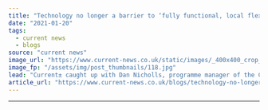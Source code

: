 ```yaml
---
title: "Technology no longer a barrier to ‘fully functional, local flexibility markets’ -  A look at the Cornwall LEM"
date: "2021-01-20"
tags: 
  - current news
  - blogs
source: "current news"
image_url: "https://www.current-news.co.uk/static/images/_400x400_crop_center-center/Cornwall-LEM-image-Centrica.jpg"
image_fp: "/assets/img/post_thumbnails/118.jpg"
lead: "Current± caught up with Dan Nicholls, programme manager of the Cornwall LEM, following the end of the landmark flexibility project to discuss the successes and the lessons learnt."
article_url: "https://www.current-news.co.uk/blogs/technology-no-longer-a-barrier-to-fully-functional-local-flexibility-markets-a-look-at-the-cornwall-lem?utm_source=rss-feeds&utm_medium=rss&utm_campaign=rss"
---
```


---
